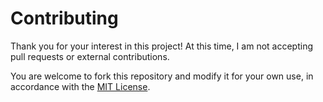 # Contributing

Thank you for your interest in this project! At this time, I am not accepting pull requests or external contributions.

You are welcome to fork this repository and modify it for your own use, in accordance with the [MIT License](./LICENSE.md).
